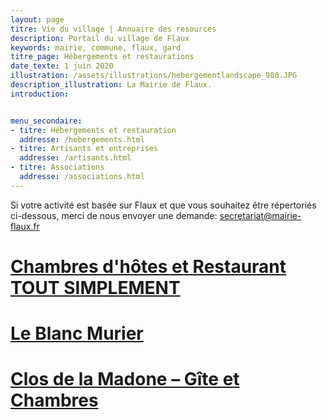 ```yaml
---
layout: page
titre: Vie du village | Annuaire des resources
description: Portail du village de Flaux
keywords: mairie, commune, flaux, gard
titre_page: Hébergements et restaurations
date_texte: 1 juin 2020
illustration: /assets/illustrations/hebergementlandscape_980.JPG
description_illustration: La Mairie de Flaux.
introduction:


menu_secondaire:
- titre: Hébergements et restauration
  addresse: /hebergements.html
- titre: Artisants et entreprises
  addresse: /artisants.html
- titre: Associations
  addresse: /associations.html
---
```


Si votre activité est basée sur Flaux et que vous souhaitez être répertoriés ci-dessous, merci de nous envoyer une demande: secretariat@mairie-flaux.fr

# [Chambres d'hôtes et Restaurant TOUT SIMPLEMENT](https://www.facebook.com/tsflaux/)

# [Le Blanc Murier](https://www.leblancmurier.fr/fr/)

# [Clos de la Madone – Gîte et Chambres](https://closdelamadone.fr/)

<!--- # [Mas Archimbelle](http://mas-archimbelle-guest-house.languedoc-hotels.com/en/)--->


